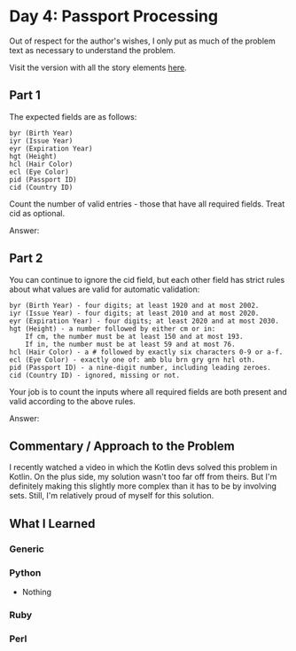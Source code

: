 # Day 4: Passport Processing

Out of respect for the author's wishes, I only put as much of the problem text as necessary to understand the problem.

Visit the version with all the story elements [here](https://adventofcode.com/2020/day/4).

## Part 1

The expected fields are as follows:

    byr (Birth Year)
    iyr (Issue Year)
    eyr (Expiration Year)
    hgt (Height)
    hcl (Hair Color)
    ecl (Eye Color)
    pid (Passport ID)
    cid (Country ID)

Count the number of valid entries - those that have all required fields. Treat cid as optional.

Answer: 

## Part 2

You can continue to ignore the cid field, but each other field has strict rules about what values are valid for automatic validation:

    byr (Birth Year) - four digits; at least 1920 and at most 2002.
    iyr (Issue Year) - four digits; at least 2010 and at most 2020.
    eyr (Expiration Year) - four digits; at least 2020 and at most 2030.
    hgt (Height) - a number followed by either cm or in:
        If cm, the number must be at least 150 and at most 193.
        If in, the number must be at least 59 and at most 76.
    hcl (Hair Color) - a # followed by exactly six characters 0-9 or a-f.
    ecl (Eye Color) - exactly one of: amb blu brn gry grn hzl oth.
    pid (Passport ID) - a nine-digit number, including leading zeroes.
    cid (Country ID) - ignored, missing or not.

Your job is to count the inputs where all required fields are both present and valid according to the above rules.

Answer: 

## Commentary / Approach to the Problem
I recently watched a video in which the Kotlin devs solved this problem in Kotlin. On the plus side, my solution wasn't too far off from theirs. But I'm definitely making this slightly more complex than it has to be by involving sets. Still, I'm relatively proud of myself for this solution. 

## What I Learned

### Generic

### Python
- Nothing

### Ruby

### Perl

